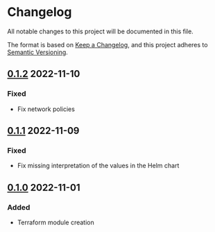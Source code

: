 # Changelog

All notable changes to this project will be documented in this file.

The format is based on [Keep a Changelog](https://keepachangelog.com/en/1.0.0/),
and this project adheres to [Semantic Versioning](https://semver.org/spec/v2.0.0.html).

<!-- markdownlint-configure-file { "MD024": { "allow_different_nesting": true } } -->

## [0.1.2] 2022-11-10

### Fixed

- Fix network policies

## [0.1.1] 2022-11-09

### Fixed

- Fix missing interpretation of the values in the Helm chart

## [0.1.0] 2022-11-01

### Added

- Terraform module creation

[0.1.2]: https://usine.solution-libre.fr/french-high-availability-multi-cloud-hosting/terraform-modules/traefik/-/compare/v0.1.0...v0.1.2
[0.1.1]: https://usine.solution-libre.fr/french-high-availability-multi-cloud-hosting/terraform-modules/traefik/-/compare/v0.1.0...v0.1.1
[0.1.0]: https://usine.solution-libre.fr/french-high-availability-multi-cloud-hosting/terraform-modules/traefik/-/tags/v0.1.0
